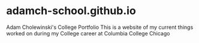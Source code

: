 # adamch-school.github.io
Adam Cholewinski's College Portfolio
This is a website of my current things worked on during my College career at Columbia College Chicago
